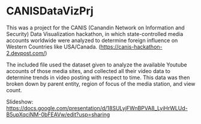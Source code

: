 # CANISDataVizPrj

This was a project for the CANIS (Canandin Network on Information and Security) Data Visualization hackathon, in which state-controlled media accounts worldwide were analyzed to determine foreign influence on Western Countries like USA/Canada. (https://canis-hackathon-2.devpost.com/)

The included file used the dataset given to analyze the available Youtube accounts of those media sites, and collected all their video data to determine trends in video posting with respect to time. This data was then broken down by parent entity, region of focus of the media station, and view count.

Slideshow: https://docs.google.com/presentation/d/18SULyjFWnBPVA8_LyiHrWLUd-B5upXqciNM-0bFEAVw/edit?usp=sharing
